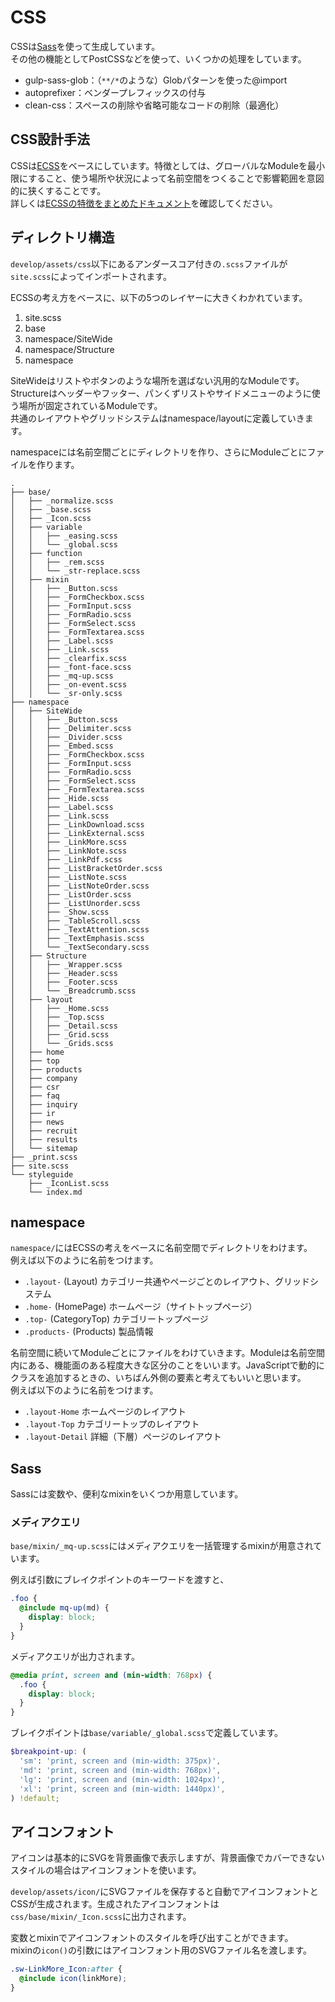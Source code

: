 # CSS
CSSは[Sass](http://sass-lang.com/)を使って生成しています。  
その他の機能としてPostCSSなどを使って、いくつかの処理をしています。

- gulp-sass-glob：（`**/*`のような）Globパターンを使った@import
- autoprefixer：ベンダープレフィックスの付与
- clean-css：スペースの削除や省略可能なコードの削除（最適化）

## CSS設計手法
CSSは[ECSS](http://ecss.io/)をベースにしています。特徴としては、グローバルなModuleを最小限にすること、使う場所や状況によって名前空間をつくることで影響範囲を意図的に狭くすることです。  
詳しくは[ECSSの特徴をまとめたドキュメント](https://github.com/manabuyasuda/styleguide/blob/master/how-to-ecss.md)を確認してください。

## ディレクトリ構造
`develop/assets/css`以下にあるアンダースコア付きの`.scss`ファイルが`site.scss`によってインポートされます。

ECSSの考え方をベースに、以下の5つのレイヤーに大きくわかれています。

1. site.scss
2. base
3. namespace/SiteWide
4. namespace/Structure
5. namespace

SiteWideはリストやボタンのような場所を選ばない汎用的なModuleです。  
Structureはヘッダーやフッター、パンくずリストやサイドメニューのように使う場所が固定されているModuleです。  
共通のレイアウトやグリッドシステムはnamespace/layoutに定義していきます。

namespaceには名前空間ごとにディレクトリを作り、さらにModuleごとにファイルを作ります。

```
.
├── base/
│   ├── _normalize.scss
│   ├── _base.scss
│   ├── _Icon.scss
│   ├── variable
│   │   ├── _easing.scss
│   │   └── _global.scss
│   ├── function
│   │   ├── _rem.scss
│   │   └── _str-replace.scss
│   ├── mixin
│   │   ├── _Button.scss
│   │   ├── _FormCheckbox.scss
│   │   ├── _FormInput.scss
│   │   ├── _FormRadio.scss
│   │   ├── _FormSelect.scss
│   │   ├── _FormTextarea.scss
│   │   ├── _Label.scss
│   │   ├── _Link.scss
│   │   ├── _clearfix.scss
│   │   ├── _font-face.scss
│   │   ├── _mq-up.scss
│   │   ├── _on-event.scss
│   │   └── _sr-only.scss
├── namespace
│   ├── SiteWide
│   │   ├── _Button.scss
│   │   ├── _Delimiter.scss
│   │   ├── _Divider.scss
│   │   ├── _Embed.scss
│   │   ├── _FormCheckbox.scss
│   │   ├── _FormInput.scss
│   │   ├── _FormRadio.scss
│   │   ├── _FormSelect.scss
│   │   ├── _FormTextarea.scss
│   │   ├── _Hide.scss
│   │   ├── _Label.scss
│   │   ├── _Link.scss
│   │   ├── _LinkDownload.scss
│   │   ├── _LinkExternal.scss
│   │   ├── _LinkMore.scss
│   │   ├── _LinkNote.scss
│   │   ├── _LinkPdf.scss
│   │   ├── _ListBracketOrder.scss
│   │   ├── _ListNote.scss
│   │   ├── _ListNoteOrder.scss
│   │   ├── _ListOrder.scss
│   │   ├── _ListUnorder.scss
│   │   ├── _Show.scss
│   │   ├── _TableScroll.scss
│   │   ├── _TextAttention.scss
│   │   ├── _TextEmphasis.scss
│   │   └── _TextSecondary.scss
│   ├── Structure
│   │   ├── _Wrapper.scss
│   │   ├── _Header.scss
│   │   ├── _Footer.scss
│   │   └── _Breadcrumb.scss
│   ├── layout
│   │   ├── _Home.scss
│   │   ├── _Top.scss
│   │   ├── _Detail.scss
│   │   ├── _Grid.scss
│   │   └── _Grids.scss
│   ├── home
│   ├── top
│   ├── products
│   ├── company
│   ├── csr
│   ├── faq
│   ├── inquiry
│   ├── ir
│   ├── news
│   ├── recruit
│   ├── results
│   └── sitemap
├── _print.scss
├── site.scss
└── styleguide
    ├── _IconList.scss
    └── index.md
```

## namespace
`namespace/`にはECSSの考えをベースに名前空間でディレクトリをわけます。  
例えば以下のように名前をつけます。

 - `.layout-` (Layout) カテゴリー共通やページごとのレイアウト、グリッドシステム
 - `.home-` (HomePage) ホームページ（サイトトップページ）
 - `.top-` (CategoryTop) カテゴリートップページ
 - `.products-` (Products) 製品情報

名前空間に続いてModuleごとにファイルをわけていきます。Moduleは名前空間内にある、機能面のある程度大きな区分のことをいいます。JavaScriptで動的にクラスを追加するときの、いちばん外側の要素と考えてもいいと思います。  
例えば以下のように名前をつけます。

- `.layout-Home` ホームページのレイアウト
- `.layout-Top` カテゴリートップのレイアウト
- `.layout-Detail` 詳細（下層）ページのレイアウト

## Sass
Sassには変数や、便利なmixinをいくつか用意しています。

### メディアクエリ
`base/mixin/_mq-up.scss`にはメディアクエリを一括管理するmixinが用意されています。

例えば引数にブレイクポイントのキーワードを渡すと、

```scss
.foo {
  @include mq-up(md) {
    display: block;
  }
}
```

メディアクエリが出力されます。

```scss
@media print, screen and (min-width: 768px) {
  .foo {
    display: block;
  }
}
```

ブレイクポイントは`base/variable/_global.scss`で定義しています。

```scss
$breakpoint-up: (
  'sm': 'print, screen and (min-width: 375px)',
  'md': 'print, screen and (min-width: 768px)',
  'lg': 'print, screen and (min-width: 1024px)',
  'xl': 'print, screen and (min-width: 1440px)',
) !default;
```

## アイコンフォント
アイコンは基本的にSVGを背景画像で表示しますが、背景画像でカバーできないスタイルの場合はアイコンフォントを使います。

`develop/assets/icon/`にSVGファイルを保存すると自動でアイコンフォントとCSSが生成されます。生成されたアイコンフォントは`css/base/mixin/_Icon.scss`に出力されます。

変数とmixinでアイコンフォントのスタイルを呼び出すことができます。  
mixinの`icon()`の引数にはアイコンフォント用のSVGファイル名を渡します。

```scss
.sw-LinkMore_Icon:after {
  @include icon(linkMore); 
}
```
